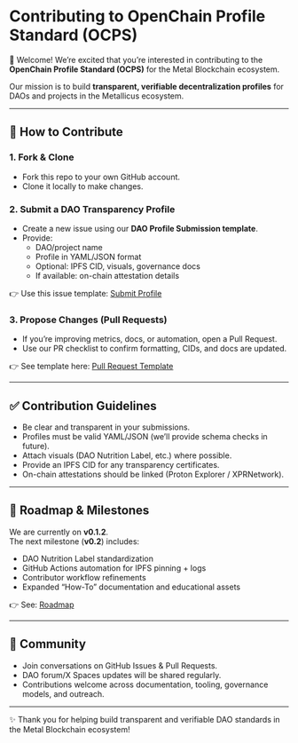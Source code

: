 # Contributing to OpenChain Profile Standard (OCPS)

👋 Welcome! We’re excited that you’re interested in contributing to the **OpenChain Profile Standard (OCPS)** for the Metal Blockchain ecosystem.

Our mission is to build **transparent, verifiable decentralization profiles** for DAOs and projects in the Metallicus ecosystem.

---

## 🚀 How to Contribute

### 1. Fork & Clone
- Fork this repo to your own GitHub account.
- Clone it locally to make changes.

### 2. Submit a DAO Transparency Profile
- Create a new issue using our **DAO Profile Submission template**.
- Provide:
  - DAO/project name
  - Profile in YAML/JSON format
  - Optional: IPFS CID, visuals, governance docs
  - If available: on-chain attestation details

👉 Use this issue template: [Submit Profile](.github/ISSUE_TEMPLATE/submit_profile.md)

### 3. Propose Changes (Pull Requests)
- If you’re improving metrics, docs, or automation, open a Pull Request.
- Use our PR checklist to confirm formatting, CIDs, and docs are updated.

👉 See template here: [Pull Request Template](.github/PULL_REQUEST_TEMPLATE.md)

---

## ✅ Contribution Guidelines
- Be clear and transparent in your submissions.
- Profiles must be valid YAML/JSON (we’ll provide schema checks in future).
- Attach visuals (DAO Nutrition Label, etc.) where possible.
- Provide an IPFS CID for any transparency certificates.
- On-chain attestations should be linked (Proton Explorer / XPRNetwork).

---

## 📅 Roadmap & Milestones
We are currently on **v0.1.2**.  
The next milestone (**v0.2**) includes:
- DAO Nutrition Label standardization
- GitHub Actions automation for IPFS pinning + logs
- Contributor workflow refinements
- Expanded “How-To” documentation and educational assets

👉 See: [Roadmap](docs/v0.2_roadmap.md)

---

## 💬 Community
- Join conversations on GitHub Issues & Pull Requests.
- DAO forum/X Spaces updates will be shared regularly.
- Contributions welcome across documentation, tooling, governance models, and outreach.

---

✨ Thank you for helping build transparent and verifiable DAO standards in the Metal Blockchain ecosystem!
